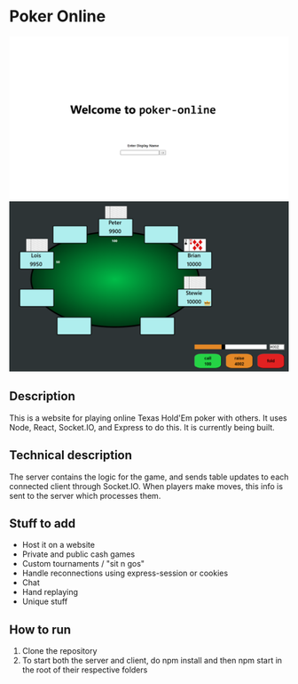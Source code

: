# Poker Online
![](https://github.com/caJoey/Poker_Online/blob/main/client/src/Images/HomePage.PNG)
![](https://github.com/caJoey/Poker_Online/blob/main/client/src/Images/Table.PNG)

## Description
This is a website for playing online Texas Hold'Em poker with others. It uses Node, React, Socket.IO, and Express to do this. It is currently being built.

## Technical description
The server contains the logic for the game, and sends table updates to each connected client through Socket.IO. When players make moves, this info is sent to the server which processes them.

## Stuff to add
 * Host it on a website
 * Private and public cash games
 * Custom tournaments / "sit n gos"
 * Handle reconnections using express-session or cookies
 * Chat
 * Hand replaying
 * Unique stuff

## How to run
1. Clone the repository
2. To start both the server and client, do npm install and then npm start in the root of their respective folders
